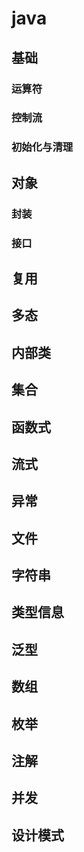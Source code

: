 # java

## 基础

### 运算符

### 控制流

### 初始化与清理

## 对象 

### 封装

### 接口

## 复用

## 多态

## 内部类

## 集合

## 函数式

## 流式

## 异常

## 文件

## 字符串

## 类型信息

## 泛型

## 数组

## 枚举

## 注解

## 并发

## 设计模式